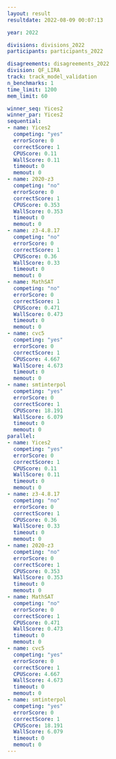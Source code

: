 ```yaml
---
layout: result
resultdate: 2022-08-09 00:07:13

year: 2022

divisions: divisions_2022
participants: participants_2022

disagreements: disagreements_2022
division: QF_LIRA
track: track_model_validation
n_benchmarks: 1
time_limit: 1200
mem_limit: 60

winner_seq: Yices2
winner_par: Yices2
sequential:
- name: Yices2
  competing: "yes"
  errorScore: 0
  correctScore: 1
  CPUScore: 0.11
  WallScore: 0.11
  timeout: 0
  memout: 0
- name: 2020-z3
  competing: "no"
  errorScore: 0
  correctScore: 1
  CPUScore: 0.353
  WallScore: 0.353
  timeout: 0
  memout: 0
- name: z3-4.8.17
  competing: "no"
  errorScore: 0
  correctScore: 1
  CPUScore: 0.36
  WallScore: 0.33
  timeout: 0
  memout: 0
- name: MathSAT
  competing: "no"
  errorScore: 0
  correctScore: 1
  CPUScore: 0.471
  WallScore: 0.473
  timeout: 0
  memout: 0
- name: cvc5
  competing: "yes"
  errorScore: 0
  correctScore: 1
  CPUScore: 4.667
  WallScore: 4.673
  timeout: 0
  memout: 0
- name: smtinterpol
  competing: "yes"
  errorScore: 0
  correctScore: 1
  CPUScore: 18.191
  WallScore: 6.079
  timeout: 0
  memout: 0
parallel:
- name: Yices2
  competing: "yes"
  errorScore: 0
  correctScore: 1
  CPUScore: 0.11
  WallScore: 0.11
  timeout: 0
  memout: 0
- name: z3-4.8.17
  competing: "no"
  errorScore: 0
  correctScore: 1
  CPUScore: 0.36
  WallScore: 0.33
  timeout: 0
  memout: 0
- name: 2020-z3
  competing: "no"
  errorScore: 0
  correctScore: 1
  CPUScore: 0.353
  WallScore: 0.353
  timeout: 0
  memout: 0
- name: MathSAT
  competing: "no"
  errorScore: 0
  correctScore: 1
  CPUScore: 0.471
  WallScore: 0.473
  timeout: 0
  memout: 0
- name: cvc5
  competing: "yes"
  errorScore: 0
  correctScore: 1
  CPUScore: 4.667
  WallScore: 4.673
  timeout: 0
  memout: 0
- name: smtinterpol
  competing: "yes"
  errorScore: 0
  correctScore: 1
  CPUScore: 18.191
  WallScore: 6.079
  timeout: 0
  memout: 0
---
```

